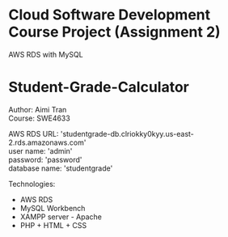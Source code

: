 # Cloud Software Development Course Project (Assignment 2)
AWS RDS with MySQL 

# Student-Grade-Calculator
<p>
  Author: Aimi Tran</br>
  Course: SWE4633
</p>


AWS RDS URL: 'studentgrade-db.clriokky0kyy.us-east-2.rds.amazonaws.com'</br>
user name: 'admin'</br>
password: 'password' </br>
database name: 'studentgrade'</br>

Technologies: 
- AWS RDS
- MySQL Workbench
- XAMPP server - Apache
- PHP + HTML + CSS




